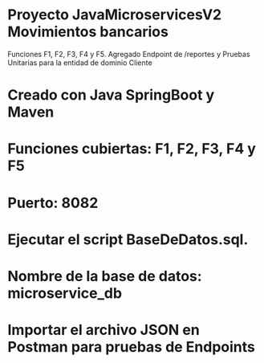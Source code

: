 # Proyecto JavaMicroservicesV2 Movimientos bancarios
Funciones F1, F2, F3, F4 y F5. Agregado Endpoint de /reportes y Pruebas Unitarias para la entidad de dominio Cliente

# Creado con Java SpringBoot y Maven
# Funciones cubiertas: F1, F2, F3, F4 y F5
# Puerto: 8082

# Ejecutar el script BaseDeDatos.sql. 
# Nombre de la base de datos: microservice_db
# Importar el archivo JSON en Postman para pruebas de Endpoints
